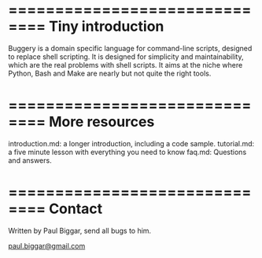 ==============================
Tiny introduction
==============================

Buggery is a domain specific language for command-line scripts, designed to
replace shell scripting. It is designed for simplicity and maintainability,
which are the real problems with shell scripts. It aims at the niche where
Python, Bash and Make are nearly but not quite the right tools. 

==============================
More resources
==============================

introduction.md:  a longer introduction, including a code sample.
tutorial.md:      a five minute lesson with everything you need to know
faq.md:           Questions and answers.

==============================
Contact
==============================

Written by Paul Biggar, send all bugs to him.

paul.biggar@gmail.com
